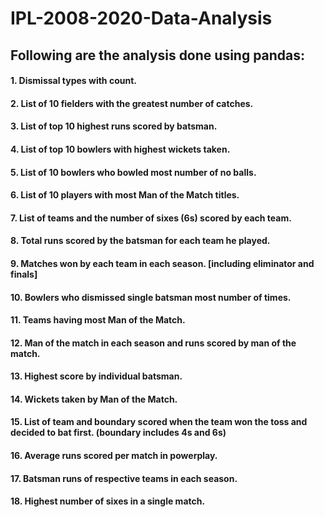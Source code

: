 # IPL-2008-2020-Data-Analysis

## Following are the analysis done using pandas:

#### 1. Dismissal types with count.
#### 2. List of 10 fielders with the greatest number of catches.
#### 3. List of top 10 highest runs scored by batsman.
#### 4. List of top 10 bowlers with highest wickets taken.
#### 5. List of 10 bowlers who bowled most number of no balls.
#### 6. List of 10 players with most Man of the Match titles.
#### 7. List of teams and the number of sixes (6s) scored by each team.
#### 8. Total runs scored by the batsman for each team he played.
#### 9. Matches won by each team in each season. [including eliminator and finals]
#### 10. Bowlers who dismissed single batsman most number of times.
#### 11. Teams having most Man of the Match.
#### 12. Man of the match in each season and runs scored by man of the match.
#### 13. Highest score by individual batsman.
#### 14. Wickets taken by Man of the Match.
#### 15. List of team and boundary scored when the team won the toss and decided to bat first. (boundary includes 4s and 6s)
#### 16. Average runs scored per match in powerplay.
#### 17. Batsman runs of respective teams in each season.
#### 18. Highest number of sixes in a single match.
